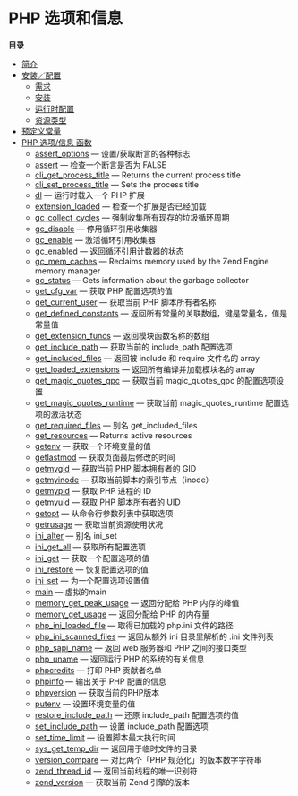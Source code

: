 PHP 选项和信息
==============

**目录**

-   [简介](/intro/info.html)
-   [安装／配置](/info/setup.html)
    -   [需求](/info/setup.html#需求)
    -   [安装](/info/setup.html#安装)
    -   [运行时配置](/info/setup.html#运行时配置)
    -   [资源类型](/info/setup.html#资源类型)
-   [预定义常量](/info/constants.html)
-   [PHP 选项/信息 函数](/ref/info.html)
    -   [assert\_options](/ref/info.html#assert_options) —
        设置/获取断言的各种标志
    -   [assert](/ref/info.html#assert) — 检查一个断言是否为 FALSE
    -   [cli\_get\_process\_title](/ref/info.html#cli_get_process_title)
        — Returns the current process title
    -   [cli\_set\_process\_title](/ref/info.html#cli_set_process_title)
        — Sets the process title
    -   [dl](/ref/info.html#dl) — 运行时载入一个 PHP 扩展
    -   [extension\_loaded](/ref/info.html#extension_loaded) —
        检查一个扩展是否已经加载
    -   [gc\_collect\_cycles](/ref/info.html#gc_collect_cycles) —
        强制收集所有现存的垃圾循环周期
    -   [gc\_disable](/ref/info.html#gc_disable) — 停用循环引用收集器
    -   [gc\_enable](/ref/info.html#gc_enable) — 激活循环引用收集器
    -   [gc\_enabled](/ref/info.html#gc_enabled) —
        返回循环引用计数器的状态
    -   [gc\_mem\_caches](/ref/info.html#gc_mem_caches) — Reclaims
        memory used by the Zend Engine memory manager
    -   [gc\_status](/ref/info.html#gc_status) — Gets information about
        the garbage collector
    -   [get\_cfg\_var](/ref/info.html#get_cfg_var) — 获取 PHP
        配置选项的值
    -   [get\_current\_user](/ref/info.html#get_current_user) — 获取当前
        PHP 脚本所有者名称
    -   [get\_defined\_constants](/ref/info.html#get_defined_constants)
        — 返回所有常量的关联数组，键是常量名，值是常量值
    -   [get\_extension\_funcs](/ref/info.html#get_extension_funcs) —
        返回模块函数名称的数组
    -   [get\_include\_path](/ref/info.html#get_include_path) —
        获取当前的 include\_path 配置选项
    -   [get\_included\_files](/ref/info.html#get_included_files) —
        返回被 include 和 require 文件名的 array
    -   [get\_loaded\_extensions](/ref/info.html#get_loaded_extensions)
        — 返回所有编译并加载模块名的 array
    -   [get\_magic\_quotes\_gpc](/ref/info.html#get_magic_quotes_gpc) —
        获取当前 magic\_quotes\_gpc 的配置选项设置
    -   [get\_magic\_quotes\_runtime](/ref/info.html#get_magic_quotes_runtime)
        — 获取当前 magic\_quotes\_runtime 配置选项的激活状态
    -   [get\_required\_files](/ref/info.html#get_required_files) — 别名
        get\_included\_files
    -   [get\_resources](/ref/info.html#get_resources) — Returns active
        resources
    -   [getenv](/ref/info.html#getenv) — 获取一个环境变量的值
    -   [getlastmod](/ref/info.html#getlastmod) — 获取页面最后修改的时间
    -   [getmygid](/ref/info.html#getmygid) — 获取当前 PHP 脚本拥有者的
        GID
    -   [getmyinode](/ref/info.html#getmyinode) —
        获取当前脚本的索引节点（inode）
    -   [getmypid](/ref/info.html#getmypid) — 获取 PHP 进程的 ID
    -   [getmyuid](/ref/info.html#getmyuid) — 获取 PHP 脚本所有者的 UID
    -   [getopt](/ref/info.html#getopt) — 从命令行参数列表中获取选项
    -   [getrusage](/ref/info.html#getrusage) — 获取当前资源使用状况
    -   [ini\_alter](/ref/info.html#ini_alter) — 别名 ini\_set
    -   [ini\_get\_all](/ref/info.html#ini_get_all) — 获取所有配置选项
    -   [ini\_get](/ref/info.html#ini_get) — 获取一个配置选项的值
    -   [ini\_restore](/ref/info.html#ini_restore) — 恢复配置选项的值
    -   [ini\_set](/ref/info.html#ini_set) — 为一个配置选项设置值
    -   [main](/ref/info.html#main) — 虚拟的main
    -   [memory\_get\_peak\_usage](/ref/info.html#memory_get_peak_usage)
        — 返回分配给 PHP 内存的峰值
    -   [memory\_get\_usage](/ref/info.html#memory_get_usage) —
        返回分配给 PHP 的内存量
    -   [php\_ini\_loaded\_file](/ref/info.html#php_ini_loaded_file) —
        取得已加载的 php.ini 文件的路径
    -   [php\_ini\_scanned\_files](/ref/info.html#php_ini_scanned_files)
        — 返回从额外 ini 目录里解析的 .ini 文件列表
    -   [php\_sapi\_name](/ref/info.html#php_sapi_name) — 返回 web
        服务器和 PHP 之间的接口类型
    -   [php\_uname](/ref/info.html#php_uname) — 返回运行 PHP
        的系统的有关信息
    -   [phpcredits](/ref/info.html#phpcredits) — 打印 PHP 贡献者名单
    -   [phpinfo](/ref/info.html#phpinfo) — 输出关于 PHP 配置的信息
    -   [phpversion](/ref/info.html#phpversion) — 获取当前的PHP版本
    -   [putenv](/ref/info.html#putenv) — 设置环境变量的值
    -   [restore\_include\_path](/ref/info.html#restore_include_path) —
        还原 include\_path 配置选项的值
    -   [set\_include\_path](/ref/info.html#set_include_path) — 设置
        include\_path 配置选项
    -   [set\_time\_limit](/ref/info.html#set_time_limit) —
        设置脚本最大执行时间
    -   [sys\_get\_temp\_dir](/ref/info.html#sys_get_temp_dir) —
        返回用于临时文件的目录
    -   [version\_compare](/ref/info.html#version_compare) —
        对比两个「PHP 规范化」的版本数字字符串
    -   [zend\_thread\_id](/ref/info.html#zend_thread_id) —
        返回当前线程的唯一识别符
    -   [zend\_version](/ref/info.html#zend_version) — 获取当前 Zend
        引擎的版本
